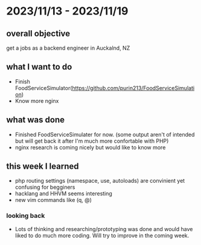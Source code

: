 # 2023/11/13 - 2023/11/19

## overall objective
get a jobs as a backend engineer in Auckalnd, NZ

## what I want to do
- Finish FoodServiceSimulator(https://github.com/purin213/FoodServiceSimulation)
- Know more nginx

## what was done
- Finished FoodServiceSimulater for now. (some output aren't of intended but will get back it after I'm much more confortable with PHP)
- nginx research is coming nicely but would like to know more

## this week I learned
- php routing settings (namespace, use, autoloads) are convinient yet confusing for begginers
- hacklang and HHVM seems interesting
- new vim commands like (q, @)

### looking back
- Lots of thinking and researching/prototyping was done and would have liked to do much more coding. Will try to improve in the coming week.
